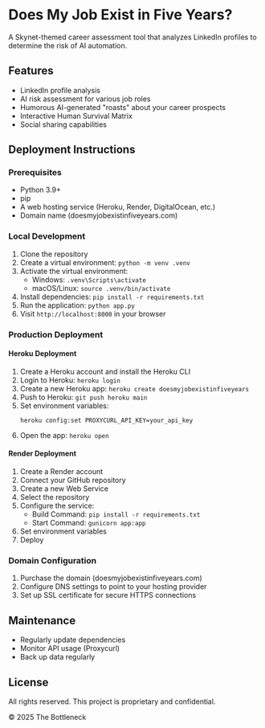 # Does My Job Exist in Five Years?

A Skynet-themed career assessment tool that analyzes LinkedIn profiles to determine the risk of AI automation.

## Features

- LinkedIn profile analysis
- AI risk assessment for various job roles
- Humorous AI-generated "roasts" about your career prospects
- Interactive Human Survival Matrix
- Social sharing capabilities

## Deployment Instructions

### Prerequisites

- Python 3.9+
- pip
- A web hosting service (Heroku, Render, DigitalOcean, etc.)
- Domain name (doesmyjobexistinfiveyears.com)

### Local Development

1. Clone the repository
2. Create a virtual environment: `python -m venv .venv`
3. Activate the virtual environment:
   - Windows: `.venv\Scripts\activate`
   - macOS/Linux: `source .venv/bin/activate`
4. Install dependencies: `pip install -r requirements.txt`
5. Run the application: `python app.py`
6. Visit `http://localhost:8000` in your browser

### Production Deployment

#### Heroku Deployment

1. Create a Heroku account and install the Heroku CLI
2. Login to Heroku: `heroku login`
3. Create a new Heroku app: `heroku create doesmyjobexistinfiveyears`
4. Push to Heroku: `git push heroku main`
5. Set environment variables:
   ```
   heroku config:set PROXYCURL_API_KEY=your_api_key
   ```
6. Open the app: `heroku open`

#### Render Deployment

1. Create a Render account
2. Connect your GitHub repository
3. Create a new Web Service
4. Select the repository
5. Configure the service:
   - Build Command: `pip install -r requirements.txt`
   - Start Command: `gunicorn app:app`
6. Set environment variables
7. Deploy

### Domain Configuration

1. Purchase the domain (doesmyjobexistinfiveyears.com)
2. Configure DNS settings to point to your hosting provider
3. Set up SSL certificate for secure HTTPS connections

## Maintenance

- Regularly update dependencies
- Monitor API usage (Proxycurl)
- Back up data regularly

## License

All rights reserved. This project is proprietary and confidential.

© 2025 The Bottleneck 